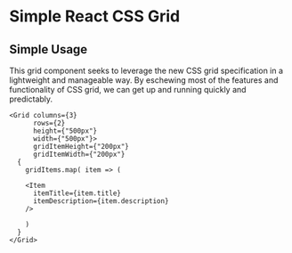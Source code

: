 # Simple React CSS Grid

## Simple Usage

This grid component seeks to leverage the new CSS grid specification in a lightweight and manageable way.  By eschewing most of the features and functionality of CSS grid, we can get up and running quickly and predictably.

```
<Grid columns={3}
      rows={2}
      height={"500px"}
      width={"500px"}>
      gridItemHeight={"200px"}
      gridItemWidth={"200px"}
  {
    gridItems.map( item => (

    <Item
      itemTitle={item.title}
      itemDescription={item.description}
    />

    )
  }
</Grid>
```
